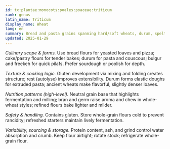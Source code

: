 ```yaml
---
id: tx:plantae:monocots:poales:poaceae:triticum
rank: genus
latin_name: Triticum
display_name: Wheat
lang: en
summary: Bread and pasta grains spanning hard/soft wheats, durum, spelt, einkorn, and emmer; milled into flours for leavened loaves, noodles, pastries, and cracked-grain pilafs.
updated: 2025-01-29
---
```


_Culinary scope & forms._ Use bread flours for yeasted loaves and pizza; cake/pastry flours for tender bakes; durum for pasta and couscous; bulgur and freekeh for quick pilafs. Prefer sourdough or poolish for depth.

_Texture & cooking logic._ Gluten development via mixing and folding creates structure; rest (autolyse) improves extensibility. Durum forms elastic doughs for extruded pasta; ancient wheats make flavorful, slightly denser loaves.

_Nutrition patterns (high-level)._ Neutral grain base that highlights fermentation and milling; bran and germ raise aroma and chew in whole-wheat styles; refined flours bake lighter and milder.

_Safety & handling._ Contains gluten. Store whole-grain flours cold to prevent rancidity; refreshed starters maintain lively fermentation.

_Variability, sourcing & storage._ Protein content, ash, and grind control water absorption and crumb. Keep flour airtight; rotate stock; refrigerate whole-grain flour.

